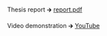 Thesis report 🡲 [report.pdf](https://raw.githubusercontent.com/Honno/coinflip/report/report.pdf)

Video demonstration 🡲 [YouTube](https://www.youtube.com/watch?v=0xrWG3Ki9Z8)

